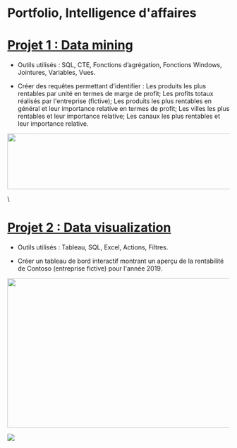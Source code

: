 # Portfolio, Intelligence d'affaires

# [Projet 1 : Data mining](https://github.com/Keven-Luu/Portfolio-projects/blob/main/Data%20mining%20project%20with%20SQL%20(part%201).sql)
* Outils utilisés : SQL, CTE, Fonctions d’agrégation, Fonctions Windows, Jointures, Variables, Vues.

* Créer des requêtes permettant d'identifier : Les produits les plus rentables par unité en termes de marge de profit; Les profits totaux réalisés par l'entreprise (fictive); Les produits les plus rentables en général et leur importance relative en termes de profit; Les villes les plus rentables et leur importance relative; Les canaux les plus rentables et leur importance relative.

<a href="url"><img src="https://github.com/Keven-Luu/portfolio/blob/main/images/Datamining222.png" align="middle" height="126" width="600" ></a> 

\

# [Projet 2 : Data visualization](https://public.tableau.com/app/profile/keven.luu/viz/Contoso2009Tableaudebordinteractif/Contoso2009Tableaudebordinteractif)
* Outils utilisés : Tableau, SQL, Excel, Actions, Filtres.

* Créer un tableau de bord interactif montrant un aperçu de la rentabilité de Contoso (entreprise fictive) pour l'année 2019.

<a href="url"><img src="https://github.com/Keven-Luu/portfolio/blob/main/images/TableauImage2.png" align="middle" height="338" width="600" ></a>

![](https://github.com/Keven-Luu/portfolio/blob/main/images/TableauImage2.png)
